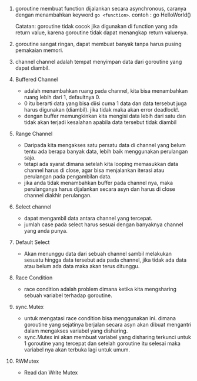 1. goroutine
    membuat function dijalankan secara asynchronous, caranya dengan menambahkan keyword `go <function>`. contoh : go HelloWorld()
    
    Catatan: goroutine tidak cocok jika digunakan di function yang ada return value, karena goroutine tidak dapat menangkap return valuenya. 

2. goroutine sangat ringan, dapat membuat banyak tanpa harus pusing  pemakaian memori.

3. channel
    channel adalah tempat menyimpan data dari goroutine yang dapat diambil. 

6. Buffered Channel
    - adalah menambahkan ruang pada channel, kita bisa menambahkan ruang lebih dari 1, defaultnya 0. 
    - 0 itu berarti data yang bisa diisi cuma 1 data dan data tersebut juga harus digunakan (diambil). jika tidak maka akan error deadlock!.
    - dengan buffer memungkinkan kita mengisi data lebih dari satu dan tidak akan terjadi kesalahan apabila data tersebut tidak diambil

7. Range Channel
    - Daripada kita mengakses satu persatu data di channel yang belum tentu ada berapa banyak data, lebih baik menggunakan perulangan saja.
    - tetapi ada syarat dimana setelah kita looping memasukkan data channel harus di close, agar bisa menjalankan iterasi atau perulangan pada pengambilan data.
    - jika anda tidak menambahkan buffer pada channel nya, maka perulanganya harus dijalankan secara asyn dan harus di close channel diakhir perulangan.

8. Select channel
    - dapat mengambil data antara channel yang tercepat.
    - jumlah case pada select harus sesuai dengan banyaknya channel yang anda punya.

9. Default Select
    - Akan menunggu data dari sebuah channel sambil melakukan sesuatu hingga data tersebut ada pada channel, jika tidak ada data atau belum ada data maka akan terus ditunggu.

10. Race Condition
    - race condition adalah problem dimana ketika kita mengsharing sebuah variabel terhadap goroutine.

11. sync.Mutex
    - untuk mengatasi race condition bisa menggunakan ini. dimana goroutine yang sejatinya berjalan secara asyn akan dibuat mengantri dalam mengakses variabel yang disharing.
    - sync.Mutex ini akan membuat variabel yang disharing terkunci untuk 1 goroutine yang tercepat dan setelah goroutine itu selesai maka variabel nya akan terbuka lagi untuk umum.

12. RWMutex
    - Read dan Write Mutex